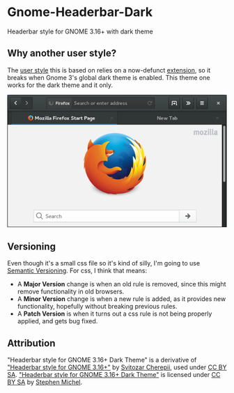 # Gnome-Headerbar-Dark

Headerbar style for GNOME 3.16+ with dark theme

## Why another user style?

The [user style](https://userstyles.org/styles/96733/headerbar-style-for-gnome-3-16) this is based on relies on a now-defunct [extension](https://addons.mozilla.org/en-US/firefox/addon/darkwdec/), so it breaks when Gnome 3's global dark theme is enabled. This theme one works for the dark theme and it only.

![screenshot](gnome-headerbar-dark-screenshot.png)

## Versioning

Even though it's a small css file so it's kind of silly, I'm going to use [Semantic Versioning](http://semver.org). For css, I think that means:

- A **Major Version** change is when an old rule is removed, since this might remove functionality in old browsers.
- A **Minor Version** change is when a new rule is added, as it provides new functionality, hopefully without breaking previous rules.
- A **Patch Version** is when it turns out a css rule is not being properly applied, and gets bug fixed.

## Attribution
"Headerbar style for GNOME 3.16+ Dark Theme" is a derivative of ["Headerbar style for GNOME 3.16+"](https://userstyles.org/styles/96733/headerbar-style-for-gnome-3-16) by [Svitozar Cherepii](https://github.com/chpii), used under [CC BY SA](https://creativecommons.org/licenses/by-sa/4.0/). ["Headerbar style for GNOME 3.16+ Dark Theme"](https://github.com/smichel17/Gnome-Headerbar-Dark) is licensed under [CC BY SA](https://creativecommons.org/licenses/by-sa/4.0) by [Stephen Michel](https://github.com/smichel17).
